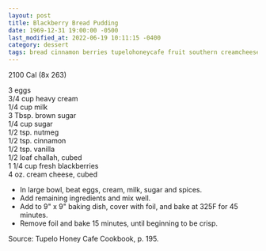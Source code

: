 ```yaml
---
layout: post
title: Blackberry Bread Pudding
date: 1969-12-31 19:00:00 -0500
last_modified_at: 2022-06-19 10:11:15 -0400
category: dessert
tags: bread cinnamon berries tupelohoneycafe fruit southern creamcheese dairy
---
```

2100 Cal (8x 263)

3 eggs  
3/4 cup heavy cream  
1/4 cup milk  
3 Tbsp. brown sugar  
1/4 cup sugar  
1/2 tsp. nutmeg  
1/2 tsp. cinnamon  
1/2 tsp. vanilla  
1/2 loaf challah, cubed  
1 1/4 cup fresh blackberries  
4 oz. cream cheese, cubed  

* In large bowl, beat eggs, cream, milk, sugar and spices.
* Add remaining ingredients and mix well.
* Add to 9" x 9" baking dish, cover with foil, and bake at 325F for 45 minutes.
* Remove foil and bake 15 minutes, until beginning to be crisp.

Source: Tupelo Honey Cafe Cookbook, p. 195.  

